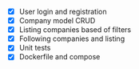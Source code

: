 - [x] User login and registration
- [x] Company model CRUD
- [x] Listing companies based of filters
- [x] Following companies and listing
- [x] Unit tests
- [x] Dockerfile and compose

